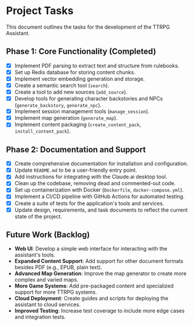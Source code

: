 # Project Tasks

This document outlines the tasks for the development of the TTRPG Assistant.

## Phase 1: Core Functionality (Completed)

- [x] Implement PDF parsing to extract text and structure from rulebooks.
- [x] Set up Redis database for storing content chunks.
- [x] Implement vector embedding generation and storage.
- [x] Create a semantic search tool (`search`).
- [x] Create a tool to add new sources (`add_source`).
- [x] Develop tools for generating character backstories and NPCs (`generate_backstory`, `generate_npc`).
- [x] Implement session management tools (`manage_session`).
- [x] Implement map generation (`generate_map`).
- [x] Implement content packaging (`create_content_pack`, `install_content_pack`).

## Phase 2: Documentation and Support

- [x] Create comprehensive documentation for installation and configuration.
- [x] Update `README.md` to be a user-friendly entry point.
- [x] Add instructions for integrating with the Claude.ai desktop tool.
- [x] Clean up the codebase, removing dead and commented-out code.
- [x] Set up containerization with Docker (`Dockerfile`, `docker-compose.yml`).
- [x] Implement a CI/CD pipeline with GitHub Actions for automated testing.
- [x] Create a suite of tests for the application's tools and services.
- [x] Update design, requirements, and task documents to reflect the current state of the project.

## Future Work (Backlog)

- **Web UI**: Develop a simple web interface for interacting with the assistant's tools.
- **Expanded Content Support**: Add support for other document formats besides PDF (e.g., EPUB, plain text).
- **Advanced Map Generation**: Improve the map generator to create more complex and varied maps.
- **More Game Systems**: Add pre-packaged content and specialized support for more TTRPG systems.
- **Cloud Deployment**: Create guides and scripts for deploying the assistant to cloud services.
- **Improved Testing**: Increase test coverage to include more edge cases and integration tests.
